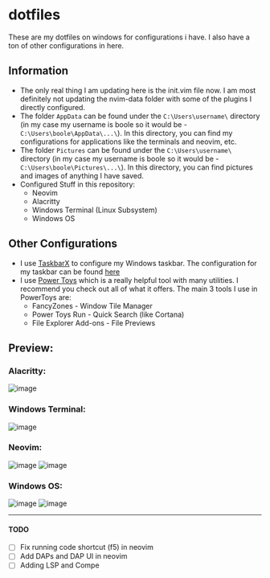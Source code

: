 # dotfiles
These are my dotfiles on windows for configurations i have.
I also have a ton of other configurations in here.

## Information
- The only real thing I am updating here is the init.vim file now. I am most definitely not updating the nvim-data folder with some of the plugins I directly configured.
- The folder `AppData` can be found under the `C:\Users\username\` directory (in my case my username is boole so it would be - `C:\Users\boole\AppData\...\`). In this directory, you can find my configurations for applications like the terminals and neovim, etc.
- The folder `Pictures` can be found under the `C:\Users\username\` directory (in my case my username is boole so it would be - `C:\Users\boole\Pictures\...\`). In this directory, you can find pictures and images of anything I have saved.
- Configured Stuff in this repository:
  - Neovim
  - Alacritty
  - Windows Terminal (Linux Subsystem)
  - Windows OS

## Other Configurations
- I use [TaskbarX](https://chrisandriessen.nl/taskbarx) to configure my Windows taskbar. The configuration for my taskbar can be found [here](https://user-images.githubusercontent.com/47650058/130356726-98ba157a-369a-4956-8d42-b63cfec400c4.png) <br>
- I use [Power Toys](https://github.com/microsoft/PowerToys/releases/tag/v0.43.0) which is a really helpful tool with many utilities. I recommend you check out all of what it offers. The main 3 tools I use in PowerToys are:
  - FancyZones - Window Tile Manager
  - Power Toys Run - Quick Search (like Cortana)
  - File Explorer Add-ons - File Previews

## Preview:
### Alacritty:
![image](https://user-images.githubusercontent.com/47650058/130338245-e9c61b90-4021-4c3f-834d-6dc4a093a56f.png)

### Windows Terminal:
![image](https://user-images.githubusercontent.com/47650058/130113605-0cb63ff7-7458-42c6-b7b3-6847c707cf61.png)

### Neovim:
![image](https://user-images.githubusercontent.com/47650058/130100668-a94ef296-c1e8-4519-871c-b1a1e51ca9f8.png)
![image](https://user-images.githubusercontent.com/47650058/130100589-c3adeea0-a998-4057-9dd0-1b193da88195.png)

### Windows OS:
![image](https://user-images.githubusercontent.com/47650058/130356662-eee1aa05-51da-4cc1-a510-42b649efc76f.png)
![image](https://user-images.githubusercontent.com/47650058/130356636-153d2a59-445b-43d2-9f4f-216e00504106.png)


----

#### TODO
- [ ] Fix running code shortcut (f5) in neovim
- [ ] Add DAPs and DAP UI in neovim
- [ ] Adding LSP and Compe

